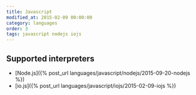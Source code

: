 ```yaml
---
title: Javascript
modified_at: 2015-02-09 00:00:00
category: languages
order: 3
tags: javascript nodejs iojs
---
```


## Supported interpreters

* [Node.js]({% post_url languages/javascript/nodejs/2015-09-20-nodejs %})
* [io.js]({% post_url languages/javascript/iojs/2015-02-09-iojs %})
